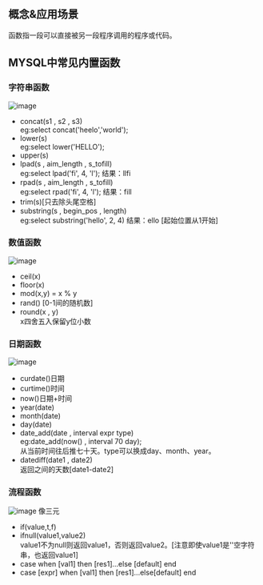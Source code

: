 ## 概念&应用场景
函数指一段可以直接被另一段程序调用的程序或代码。
## MYSQL中常见内置函数
### 字符串函数
![image](https://github.com/user-attachments/assets/23003140-2919-415f-ba3c-5022b7fcdbb4)
- concat(s1 , s2 , s3)    
  eg:select concat('heelo','world');
- lower(s)  
  eg:select lower('HELLO');
- upper(s)  
- lpad(s , aim_length , s_tofill)  
  eg:select lpad('fi', 4, 'l'); 结果：llfi
- rpad(s , aim_length , s_tofill)  
  eg:select rpad('fi', 4, 'l'); 结果：fill
- trim(s)[只去除头尾空格]  
- substring(s , begin_pos , length)  
  eg:select substring('hello', 2, 4) 结果：ello [起始位置从1开始]
### 数值函数
![image](https://github.com/user-attachments/assets/bda41de4-3904-4070-9e93-c93142f86930)
- ceil(x)
- floor(x)
- mod(x,y) = x % y
- rand() [0-1间的随机数]
- round(x , y)  
  x四舍五入保留y位小数
### 日期函数
![image](https://github.com/user-attachments/assets/84c13111-4dd1-4b9d-9911-405fcddbfe36)
- curdate()日期
- curtime()时间
- now()日期+时间
- year(date)
- month(date)
- day(date)
- date_add(date , interval expr type)  
  eg:date_add(now() , interval 70 day);  
  从当前时间往后推七十天。type可以换成day、month、year。
- datediff(date1 , date2)  
  返回之间的天数[date1-date2]
### 流程函数
![image](https://github.com/user-attachments/assets/f4ec910f-0fe6-40a0-8690-d6b8dcbcc5b7)
像三元
- if(value,t,f)
- ifnull(value1,value2)  
  value1不为null则返回value1，否则返回value2。[注意即使value1是''空字符串，也返回value1]
- case when [val1] then [res1]...else [default] end
- case [expr] when [val1] then [res1]...else[default] end


